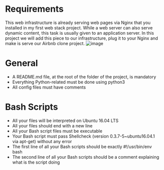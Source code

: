 # Requirements

This web infrastructure is already serving web pages via Nginx that you installed in my first web stack project. While a web server can also serve dynamic content, this task is usually given to an application server. In this project we will add this piece to our infrastructure, plug it to your Nginx and make is serve our Airbnb clone project.
![image](https://github.com/Temesgenswe/alx-system_engineering-devops/assets/101357503/a55660eb-91d6-4250-9b00-694a3e15f234)



# General
- A README.md file, at the root of the folder of the project, is mandatory
- Everything Python-related must be done using python3
- All config files must have comments
# Bash Scripts
- All your files will be interpreted on Ubuntu 16.04 LTS
- All your files should end with a new line
- All your Bash script files must be executable
- Your Bash script must pass Shellcheck (version 0.3.7-5~ubuntu16.04.1 via apt-get) without any error
- The first line of all your Bash scripts should be exactly #!/usr/bin/env bash
- The second line of all your Bash scripts should be a comment explaining what is the script doing
